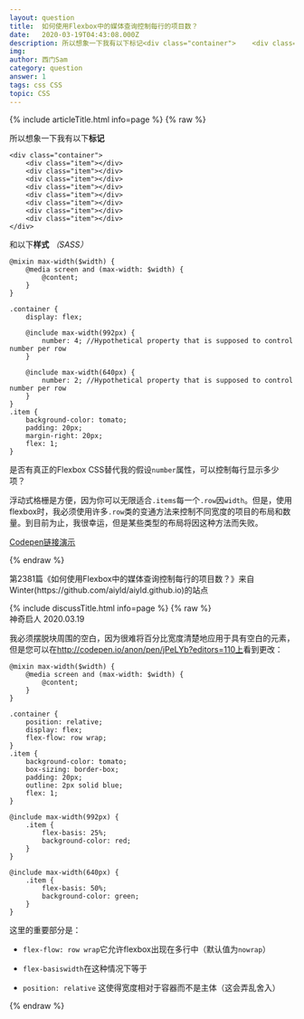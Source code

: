 ```yaml
---
layout: question
title:  如何使用Flexbox中的媒体查询控制每行的项目数？
date:   2020-03-19T04:43:08.000Z
description: 所以想象一下我有以下标记<div class="container">    <div class="item"></div>    <div c...
img: 
author: 西门Sam
category: question
answer: 1
tags: css CSS
topic: CSS
---
```

<div class="article-root">
  <div class="article">
    {% include articleTitle.html info=page %}
    {% raw %}
    <div class="article-content"><p><font style="vertical-align: inherit;"><font style="vertical-align: inherit;">所以想象一下我有以下</font></font><strong><font style="vertical-align: inherit;"><font style="vertical-align: inherit;">标记</font></font></strong></p>

<pre><code>&lt;div class="container"&gt;<font></font>
    &lt;div class="item"&gt;&lt;/div&gt;<font></font>
    &lt;div class="item"&gt;&lt;/div&gt;<font></font>
    &lt;div class="item"&gt;&lt;/div&gt;<font></font>
    &lt;div class="item"&gt;&lt;/div&gt;<font></font>
    &lt;div class="item"&gt;&lt;/div&gt;<font></font>
    &lt;div class="item"&gt;&lt;/div&gt;<font></font>
    &lt;div class="item"&gt;&lt;/div&gt;<font></font>
    &lt;div class="item"&gt;&lt;/div&gt;<font></font>
&lt;/div&gt;<font></font>
</code></pre>

<p><font style="vertical-align: inherit;"><font style="vertical-align: inherit;">和以下</font></font><strong><font style="vertical-align: inherit;"><font style="vertical-align: inherit;">样式</font></font></strong> <em><font style="vertical-align: inherit;"><font style="vertical-align: inherit;">（SASS）</font></font></em></p>

<pre><code>@mixin max-width($width) {<font></font>
    @media screen and (max-width: $width) {<font></font>
        @content;<font></font>
    }<font></font>
}<font></font>
<font></font>
.container {<font></font>
    display: flex;<font></font>
<font></font>
    @include max-width(992px) {<font></font>
        number: 4; //Hypothetical property that is supposed to control number per row<font></font>
    }<font></font>
<font></font>
    @include max-width(640px) {<font></font>
        number: 2; //Hypothetical property that is supposed to control number per row<font></font>
    }<font></font>
}<font></font>
.item {<font></font>
    background-color: tomato;<font></font>
    padding: 20px;<font></font>
    margin-right: 20px;<font></font>
    flex: 1;<font></font>
}<font></font>
</code></pre>

<p><font style="vertical-align: inherit;"><font style="vertical-align: inherit;">是否有真正的Flexbox CSS替代我的假设</font></font><code>number</code><font style="vertical-align: inherit;"><font style="vertical-align: inherit;">属性，可以控制每行显示多少项？</font></font></p>

<p><font style="vertical-align: inherit;"><font style="vertical-align: inherit;">浮动式格栅是方便，因为你可以无限适合</font></font><code>.items</code><font style="vertical-align: inherit;"><font style="vertical-align: inherit;">每一个</font></font><code>.row</code><font style="vertical-align: inherit;"><font style="vertical-align: inherit;">因</font></font><code>width</code><font style="vertical-align: inherit;"><font style="vertical-align: inherit;">。</font><font style="vertical-align: inherit;">但是，使用flexbox时，我必须使用许多</font></font><code>.row</code><font style="vertical-align: inherit;"><font style="vertical-align: inherit;">类的</font><font style="vertical-align: inherit;">变通方法</font><font style="vertical-align: inherit;">来控制不同宽度的项目的布局和数量。</font><font style="vertical-align: inherit;">到目前为止，我很幸运，但是某些类型的布局将因这种方法而失败。</font></font></p>

<p><a href="http://codepen.io/knitevision1/pen/yNRozO?editors=110" rel="noreferrer"><font style="vertical-align: inherit;"><font style="vertical-align: inherit;">Codepen链接演示</font></font></a></p></div>
    {% endraw %}
  </div>
  <p class="winter_mark">第2381篇《如何使用Flexbox中的媒体查询控制每行的项目数？》来自Winter(https://github.com/aiyld/aiyld.github.io)的站点</p>
  <div class="discuss-wrapper">
    {% include discussTitle.html info=page %}
    {% raw %}
    <div class="discuss-list">
    <div class="discuss-item">
        <div class="discuss-parent">
          <div class="discuss-meta">
            <span class="discuss-user">神奇启人</span>
            <span class="discuss-time">2020.03.19</span>
          </div>
          <div class="discuss-comment"><p><font style="vertical-align: inherit;"><font style="vertical-align: inherit;">我必须摆脱块周围的空白，因为很难将百分比宽度清楚地应用于具有空白的元素，但是您可以在</font></font><a href="http://codepen.io/anon/pen/jPeLYb?editors=110"><font style="vertical-align: inherit;"><font style="vertical-align: inherit;">http://codepen.io/anon/pen/jPeLYb?editors=110上</font></font></a><font style="vertical-align: inherit;"><font style="vertical-align: inherit;">看到更改</font><font style="vertical-align: inherit;">：</font></font></p>

<pre><code>@mixin max-width($width) {<font></font>
    @media screen and (max-width: $width) {<font></font>
        @content;<font></font>
    }<font></font>
}<font></font>
<font></font>
.container {<font></font>
    position: relative;<font></font>
    display: flex;<font></font>
    flex-flow: row wrap;<font></font>
}<font></font>
.item {<font></font>
    background-color: tomato;<font></font>
    box-sizing: border-box;<font></font>
    padding: 20px;<font></font>
    outline: 2px solid blue;<font></font>
    flex: 1;<font></font>
}<font></font>
<font></font>
@include max-width(992px) {<font></font>
    .item {<font></font>
        flex-basis: 25%;<font></font>
        background-color: red;<font></font>
    }<font></font>
}<font></font>
<font></font>
@include max-width(640px) {<font></font>
    .item {<font></font>
        flex-basis: 50%;<font></font>
        background-color: green;<font></font>
    }<font></font>
}<font></font>
</code></pre>

<p><font style="vertical-align: inherit;"><font style="vertical-align: inherit;">这里的重要部分是：</font></font></p>

<ul>
<li><p><code>flex-flow: row wrap</code><font style="vertical-align: inherit;"><font style="vertical-align: inherit;">它允许flexbox出现在多行中（默认值为</font></font><code>nowrap</code><font style="vertical-align: inherit;"><font style="vertical-align: inherit;">）</font></font></p></li>
<li><p><code>flex-basis</code><font style="vertical-align: inherit;"></font><code>width</code><font style="vertical-align: inherit;"><font style="vertical-align: inherit;">在这种情况下</font><font style="vertical-align: inherit;">等于</font></font></p></li>
<li><p><code>position: relative</code><font style="vertical-align: inherit;"><font style="vertical-align: inherit;"> 这使得宽度相对于容器而不是主体（这会弄乱舍入）</font></font></p></li>
</ul></div>
        </div></div>
    </div>
    {% endraw %}
  </div>
<div>
